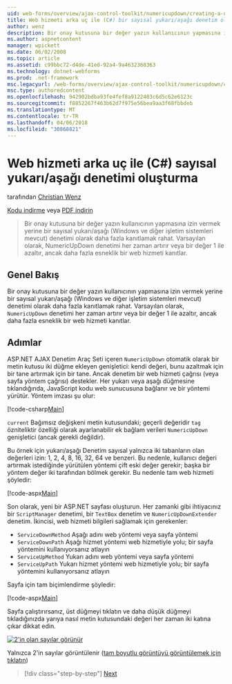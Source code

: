 ```yaml
---
uid: web-forms/overview/ajax-control-toolkit/numericupdown/creating-a-numeric-up-down-control-with-a-web-service-backend-cs
title: Web hizmeti arka uç ile (C#) bir sayısal yukarı/aşağı denetim oluşturma | Microsoft Docs
author: wenz
description: Bir onay kutusuna bir değer yazın kullanıcının yapmasına izin vermek yerine bir sayısal yukarı/aşağı (Windows ve diğer işletim sistemleri mevcut) denetimi olarak daha fazla c kanıtlamak...
ms.author: aspnetcontent
manager: wpickett
ms.date: 06/02/2008
ms.topic: article
ms.assetid: c99bbc72-d4de-41ed-92a4-9a4632368363
ms.technology: dotnet-webforms
ms.prod: .net-framework
msc.legacyurl: /web-forms/overview/ajax-control-toolkit/numericupdown/creating-a-numeric-up-down-control-with-a-web-service-backend-cs
msc.type: authoredcontent
ms.openlocfilehash: 942902bdba93fe4fef8a9122403c6d5c62e6123c
ms.sourcegitcommit: f8852267f463b62d7f975e56bea9aa3f68fbbdeb
ms.translationtype: MT
ms.contentlocale: tr-TR
ms.lasthandoff: 04/06/2018
ms.locfileid: "30868821"
---
```

<a name="creating-a-numeric-updown-control-with-a-web-service-backend-c"></a>Web hizmeti arka uç ile (C#) sayısal yukarı/aşağı denetimi oluşturma
====================
tarafından [Christian Wenz](https://github.com/wenz)

[Kodu indirme](http://download.microsoft.com/download/9/3/f/93f8daea-bebd-4821-833b-95205389c7d0/numericupdown1.cs.zip) veya [PDF indirin](http://download.microsoft.com/download/2/d/c/2dc10e34-6983-41d4-9c08-f78f5387d32b/numericupdown1CS.pdf)

> Bir onay kutusuna bir değer yazın kullanıcının yapmasına izin vermek yerine bir sayısal yukarı/aşağı (Windows ve diğer işletim sistemleri mevcut) denetimi olarak daha fazla kanıtlamak rahat. Varsayılan olarak, NumericUpDown denetimi her zaman artırır veya bir değer 1 ile azaltır, ancak daha fazla esneklik bir web hizmeti kanıtlar.


## <a name="overview"></a>Genel Bakış

Bir onay kutusuna bir değer yazın kullanıcının yapmasına izin vermek yerine bir sayısal yukarı/aşağı (Windows ve diğer işletim sistemleri mevcut) denetimi olarak daha fazla kanıtlamak rahat. Varsayılan olarak, `NumericUpDown` denetimi her zaman artırır veya bir değer 1 ile azaltır, ancak daha fazla esneklik bir web hizmeti kanıtlar.

## <a name="steps"></a>Adımlar

ASP.NET AJAX Denetim Araç Seti içeren `NumericUpDown` otomatik olarak bir metin kutusu iki düğme ekleyen genişletici: kendi değeri, bunu azaltmak için bir tane artırmak için bir tane. Ancak denetim bir web hizmeti çağrısı (veya sayfa yöntem çağrısı) destekler. Her yukarı veya aşağı düğmesine tıklandığında, JavaScript kodu web sunucusuna bağlanır ve bir yöntemi yürütür. Yöntem imzası şu olur:

[!code-csharp[Main](creating-a-numeric-up-down-control-with-a-web-service-backend-cs/samples/sample1.cs)]

`current` Bağımsız değişkeni metin kutusundaki; geçerli değeridir `tag` özniteliktir özelliği olarak ayarlanabilir ek bağlam verileri `NumericUpDown` genişletici (ancak gerekli değildir).

Bu örnek için yukarı/aşağı Denetim sayısal yalnızca iki tabanların olan değerleri izin: 1, 2, 4, 8, 16, 32, 64 ve benzeri. Bu nedenle, kullanıcı değeri artırmak istediğinde yürütülen yöntemi çift eski değer gerekir; başka bir yöntem değer iki tarafından bölmek gerekir. Bu nedenle tam web hizmeti şöyledir:

[!code-aspx[Main](creating-a-numeric-up-down-control-with-a-web-service-backend-cs/samples/sample2.aspx)]

Son olarak, yeni bir ASP.NET sayfası oluşturun. Her zamanki gibi ihtiyacınız bir `ScriptManager` denetimi, bir `TextBox` denetim ve `NumericUpDownExtender` denetim. İkincisi, web hizmeti bilgileri sağlamak için gerekenler:

- `ServiceDownMethod` Aşağı adını web yöntemi veya sayfa yöntemi
- `ServiceDownPath` Aşağı hizmet yöntemi web hizmetiyle yolu; bir sayfa yöntemini kullanıyorsanız atlayın
- `ServiceUpMethod` Yukarı adını web yöntemi veya sayfa yöntemi
- `ServiceUpPath` Yukarı hizmet yöntemi web hizmetiyle yolu; bir sayfa yöntemini kullanıyorsanız atlayın

Sayfa için tam biçimlendirme şöyledir:

[!code-aspx[Main](creating-a-numeric-up-down-control-with-a-web-service-backend-cs/samples/sample3.aspx)]

Sayfa çalıştırırsanız, üst düğmeyi tıklatın ve daha düşük düğmeyi tıkladığınızda yarıya nasıl metin kutusundaki değeri her zaman iki katına çıkar dikkat edin.


[![2'in olan sayılar görünür](creating-a-numeric-up-down-control-with-a-web-service-backend-cs/_static/image2.png)](creating-a-numeric-up-down-control-with-a-web-service-backend-cs/_static/image1.png)

Yalnızca 2'in sayılar görüntülenir ([tam boyutlu görüntüyü görüntülemek için tıklatın](creating-a-numeric-up-down-control-with-a-web-service-backend-cs/_static/image3.png))

> [!div class="step-by-step"]
> [Next](creating-a-numeric-up-down-control-with-a-web-service-backend-vb.md)
